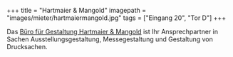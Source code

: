 +++
title = "Hartmaier & Mangold"
imagepath = "images/mieter/hartmaiermangold.jpg"
tags = ["Eingang 20", "Tor D"]
+++

Das [Büro für Gestaltung Hartmaier & Mangold](http://www.hartmaierundmangold.de/index.html) ist Ihr Ansprechpartner in Sachen Ausstellungsgestaltung, Messegestaltung und Gestaltung von Drucksachen.